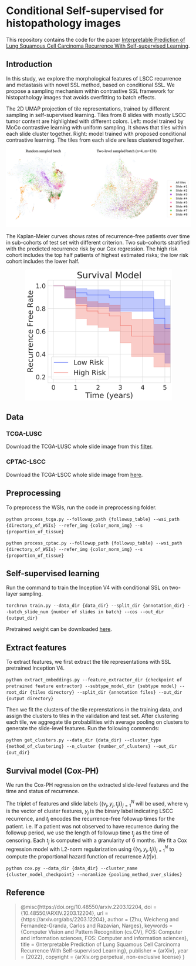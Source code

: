 # Conditional Self-supervised for histopathology images

This repository contains the code for the paper [Interpretable Prediction of Lung Squamous Cell Carcinoma Recurrence With Self-supervised Learning](https://arxiv.org/pdf/2203.12204.pdf).

## Introduction
In this study, we explore the morphological features of LSCC recurrence and metastasis with novel SSL method, based on conditional SSL. We propose a sampling mechanism within contrastive SSL framework for histopathology images that avoids overfitting to batch effects. 

The 2D UMAP projection of tile representations, trained by different sampling
in self-supervised learning. Tiles from 8 slides with mostly LSCC tumor content
are highlighted with different colors. Left: model trained by MoCo contrastive
learning with uniform sampling. It shows that tiles within each slide cluster
together. Right: model trained with proposed conditional contrastive learning.
The tiles from each slide are less clustered together.
![UMAP](./plots/umap.png)

The Kaplan-Meier curves shows rates of recurrence-free patients over time in
sub-cohorts of test set with different criterion. Two sub-cohorts stratified with the predicted
recurrence risk by our Cox regression. The high risk cohort includes the top half
patients of highest estimated risks; the low risk cohort includes the lower half.

<p align="center">
<img src="./plots/progression_plot.png" width="400"/>
</p>

## Data 

### TCGA-LUSC
Download the TCGA-LUSC whole slide image from this [filter](https://portal.gdc.cancer.gov/repository?facetTab=files&filters=%7B%22op%22%3A%22and%22%2C%22content%22%3A%5B%7B%22op%22%3A%22in%22%2C%22content%22%3A%7B%22field%22%3A%22cases.project.project_id%22%2C%22value%22%3A%5B%22TCGA-LUSC%22%5D%7D%7D%2C%7B%22op%22%3A%22in%22%2C%22content%22%3A%7B%22field%22%3A%22files.data_format%22%2C%22value%22%3A%5B%22svs%22%5D%7D%7D%2C%7B%22op%22%3A%22in%22%2C%22content%22%3A%7B%22field%22%3A%22files.experimental_strategy%22%2C%22value%22%3A%5B%22Tissue%20Slide%22%5D%7D%7D%5D%7D). 

### CPTAC-LSCC
Download the TCGA-LSCC whole slide image from [here](https://wiki.cancerimagingarchive.net/display/Public/CPTAC-LSCC).

## Preprocessing

To preprocess the WSIs, run the code in preprocessing folder.

`python process_tcga.py --followup_path {followup_table} --wsi_path {directory_of_WSIs} --refer_img {color_norm_img} --s {proportion_of_tissue}`

`python process_cptac.py --followup_path {followup_table} --wsi_path {directory_of_WSIs} --refer_img {color_norm_img} --s {proportion_of_tissue}`

## Self-supervised learning

Run the command to train the Inception V4 with conditional SSL on two-layer sampling.

`torchrun train.py --data_dir {data_dir} --split_dir {annotation_dir} --batch_slide_num {number of slides in batch} --cos --out_dir {output_dir}`

Pretrained weight can be downloaded [here](https://drive.google.com/drive/folders/1Uc7JZZRkBNxoKkDmy-fcLsy9cUz_ixcr?usp=sharing).

## Extract features

To extract features, we first extract the tile representations with SSL pretrained Inception V4.

`python extract_embeddings.py --feature_extractor_dir {checkpoint of pretrained feature extractor} --subtype_model_dir {subtype model} --root_dir {tiles directory} --split_dir {annotation files} --out_dir {output directory}`

Then we fit the clusters of the tile reprenstations in the training data, and assign the clusters to tiles in the validation and test set. After clustering each tile, we aggregate tile
probabilities with average pooling on clusters to generate the slide-level features. Run the following commends:

`python get_clusters.py --data_dir {data_dir} --cluster_type {method_of_clustering} --n_cluster {number_of_clusters} --out_dir {out_dir}`

## Survival model (Cox-PH)

We run the Cox-PH regression on the extracted slide-level features and the time and status of recurrence.

The triplet of features and
slide labels $\{(v_j , y_j , t_j)\}^N_{j=1}$ will be used, where $v_j$ is the vector of cluster features, $y_j$ is the
binary label indicating LSCC recurrence, and $t_j$ encodes the recurrence-free followup times
for the patient. i.e. If a patient was not observed to have recurrence during the followup
period, we use the length of followup time $t_j$ as the time of censoring. Each $t_j$ is computed
with a granularity of 6 months. We fit a Cox regression model with L2-norm regularization
using $\{(v_j , y_j , t_j)\}^N_{j=1}$  to compute the proportional hazard function of recurrence $\lambda (t|v)$.

`python cox.py --data_dir {data_dir} --cluster_name {cluster_model_checkpoint} --noramlize {pooling_method_over_slides}`

## Reference

<blockquote>
    <p>@misc{https://doi.org/10.48550/arxiv.2203.12204,
  doi = {10.48550/ARXIV.2203.12204},
  url = {https://arxiv.org/abs/2203.12204},
  author = {Zhu, Weicheng and Fernandez-Granda, Carlos and Razavian, Narges},
  keywords = {Computer Vision and Pattern Recognition (cs.CV), FOS: Computer and information sciences, FOS: Computer and information sciences},
  title = {Interpretable Prediction of Lung Squamous Cell Carcinoma Recurrence With Self-supervised Learning},
  publisher = {arXiv},
  year = {2022},
  copyright = {arXiv.org perpetual, non-exclusive license}
}
</p>
</blockquote>
